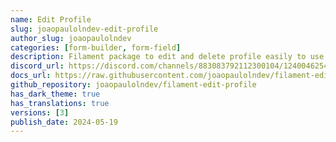 ```yaml
---
name: Edit Profile
slug: joaopaulolndev-edit-profile
author_slug: joaopaulolndev
categories: [form-builder, form-field]
description: Filament package to edit and delete profile easily to use, simple and fast.
discord_url: https://discord.com/channels/883083792112300104/1240046254545829898
docs_url: https://raw.githubusercontent.com/joaopaulolndev/filament-edit-profile/main/README.md
github_repository: joaopaulolndev/filament-edit-profile
has_dark_theme: true
has_translations: true
versions: [3]
publish_date: 2024-05-19
---
```

